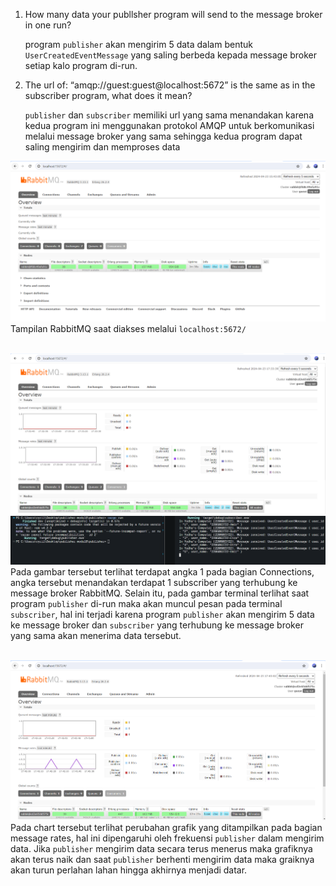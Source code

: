 1. How many data your publlsher program will send to the message broker in one run?

    program `publisher` akan mengirim 5 data dalam bentuk `UserCreatedEventMessage` yang saling berbeda kepada message broker setiap kalo program di-run.

2. The url of: “amqp://guest:guest@localhost:5672” is the same as in the subscriber program, what does it mean?

    `publisher` dan `subscriber` memiliki url yang sama menandakan karena kedua program ini menggunakan protokol AMQP untuk berkomunikasi melalui message broker yang sama sehingga kedua program dapat saling mengirim dan memproses data

![RabbitMQ](image1.png)
Tampilan RabbitMQ saat diakses melalui `localhost:5672/`
<br></br>

![RabbitMQ-connection](image2.png)
![terminal](terminal.png)
Pada gambar tersebut terlihat terdapat angka 1 pada bagian Connections, angka tersebut menandakan terdapat 1 subscriber yang terhubung ke message broker RabbitMQ. Selain itu, pada gambar terminal terlihat saat program `publisher` di-run maka akan muncul pesan pada terminal `subscriber`, hal ini terjadi karena program `publisher` akan mengirim 5 data ke message broker dan `subscriber` yang terhubung ke message broker yang sama akan menerima data tersebut.
<br></br>

![RabbitMQ-msgrate](spike.png)
Pada chart tersebut terlihat perubahan grafik yang ditampilkan pada bagian message rates, hal ini dipengaruhi oleh frekuensi `publisher` dalam mengirim data. Jika `publisher` mengirim data secara terus menerus maka grafiknya akan terus naik dan saat `publisher` berhenti mengirim data maka graiknya akan turun perlahan lahan hingga akhirnya menjadi datar.
<br></br>


